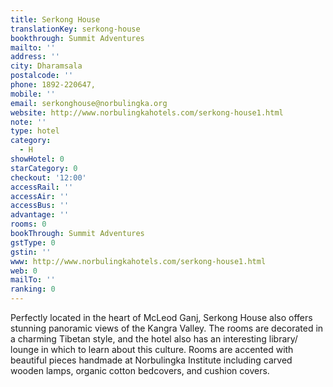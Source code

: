 ```yaml
---
title: Serkong House
translationKey: serkong-house
bookthrough: Summit Adventures
mailto: ''
address: ''
city: Dharamsala
postalcode: ''
phone: 1892-220647,
mobile: ''
email: serkonghouse@norbulingka.org
website: http://www.norbulingkahotels.com/serkong-house1.html
note: ''
type: hotel
category:
  - H
showHotel: 0
starCategory: 0
checkout: '12:00'
accessRail: ''
accessAir: ''
accessBus: ''
advantage: ''
rooms: 0
bookThrough: Summit Adventures
gstType: 0
gstin: ''
www: http://www.norbulingkahotels.com/serkong-house1.html
web: 0
mailTo: ''
ranking: 0
---
```







Perfectly located in the heart of McLeod Ganj, Serkong House also offers stunning panoramic views of the Kangra Valley. The rooms are decorated in a charming Tibetan style, and the hotel also has an interesting library/ lounge in which to learn about this culture. Rooms are accented with beautiful pieces handmade at Norbulingka Institute including carved wooden lamps, organic cotton bedcovers, and cushion covers.
